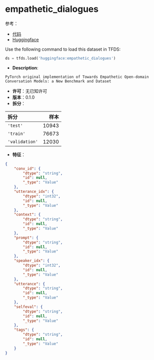 # empathetic_dialogues

参考：

- [代码](https://github.com/huggingface/datasets/blob/master/datasets/empathetic_dialogues)
- [Huggingface](https://huggingface.co/datasets/empathetic_dialogues)

Use the following command to load this dataset in TFDS:

```python
ds = tfds.load('huggingface:empathetic_dialogues')
```

- **Description**:

```
PyTorch original implementation of Towards Empathetic Open-domain Conversation Models: a New Benchmark and Dataset
```

- **许可**：无已知许可
- **版本**：0.1.0
- **拆分**：

拆分 | 样本
:-- | --:
`'test'` | 10943
`'train'` | 76673
`'validation'` | 12030

- **特征**：

```json
{
    "conv_id": {
        "dtype": "string",
        "id": null,
        "_type": "Value"
    },
    "utterance_idx": {
        "dtype": "int32",
        "id": null,
        "_type": "Value"
    },
    "context": {
        "dtype": "string",
        "id": null,
        "_type": "Value"
    },
    "prompt": {
        "dtype": "string",
        "id": null,
        "_type": "Value"
    },
    "speaker_idx": {
        "dtype": "int32",
        "id": null,
        "_type": "Value"
    },
    "utterance": {
        "dtype": "string",
        "id": null,
        "_type": "Value"
    },
    "selfeval": {
        "dtype": "string",
        "id": null,
        "_type": "Value"
    },
    "tags": {
        "dtype": "string",
        "id": null,
        "_type": "Value"
    }
}
```
